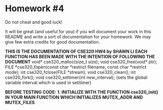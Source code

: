 # Homework #4
Do not cheat and good luck!

It will be great (and useful for you) if you will document your work in this README and write a sort of documentation for your homework. We may give few extra credits for good documentation.

**THIS IS THE DOCUMENTATION OF CSE320 HW4 by SHAWN LI**
**EACH FUNCTION HAS BEEN MADE WITH THE INTENTION OF FOLLOWING THE DOCUMENT**
void* cse320_malloc(size_t size);
void cse320_free(void* ptr);
FILE *cse320_fopen(const char *restrict filename, const char *restrict mode);
int cse320_fclose(FILE *stream);
void cse320_clean();
int cse320_fork();
void cse320_settimer(int new_interval); (sets the global variable interval which is used in setitimer)

**BEFORE TESTING CODE:**
**1. INITIALIZE WITH THE FUNCTION cse320_init() IN YOUR MAIN FUNCTION WHICH INITIALIZES MUTEX_ADDR AND MUTEX_FILES**
